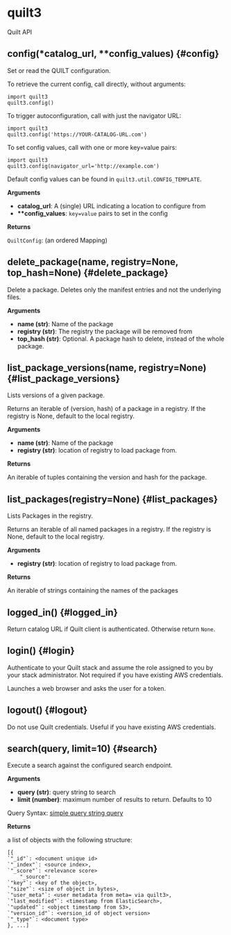 
# quilt3
Quilt API

## config(\*catalog\_url, \*\*config\_values)  {#config}
Set or read the QUILT configuration.

To retrieve the current config, call directly, without arguments:

    import quilt3
    quilt3.config()

To trigger autoconfiguration, call with just the navigator URL:

    import quilt3
    quilt3.config('https://YOUR-CATALOG-URL.com')

To set config values, call with one or more key=value pairs:

    import quilt3
    quilt3.config(navigator_url='http://example.com')

Default config values can be found in `quilt3.util.CONFIG_TEMPLATE`.

__Arguments__

* __catalog_url__:  A (single) URL indicating a location to configure from
* __**config_values__:  `key=value` pairs to set in the config

__Returns__

`QuiltConfig`: (an ordered Mapping)


## delete\_package(name, registry=None, top\_hash=None)  {#delete\_package}

Delete a package. Deletes only the manifest entries and not the underlying files.

__Arguments__

* __name (str)__:  Name of the package
* __registry (str)__:  The registry the package will be removed from
* __top_hash (str)__:  Optional. A package hash to delete, instead of the whole package.


## list\_package\_versions(name, registry=None)  {#list\_package\_versions}
Lists versions of a given package.

Returns an iterable of (version, hash) of a package in a registry.
If the registry is None, default to the local registry.

__Arguments__

* __name (str)__:  Name of the package
* __registry (str)__:  location of registry to load package from.

__Returns__

An iterable of tuples containing the version and hash for the package.


## list\_packages(registry=None)  {#list\_packages}
Lists Packages in the registry.

Returns an iterable of all named packages in a registry.
If the registry is None, default to the local registry.

__Arguments__

* __registry (str)__:  location of registry to load package from.

__Returns__

An iterable of strings containing the names of the packages


## logged\_in()  {#logged\_in}

Return catalog URL if Quilt client is authenticated. Otherwise
return `None`.


## login()  {#login}

Authenticate to your Quilt stack and assume the role assigned to you by
your stack administrator. Not required if you have existing AWS credentials.

Launches a web browser and asks the user for a token.


## logout()  {#logout}

Do not use Quilt credentials. Useful if you have existing AWS credentials.


## search(query, limit=10)  {#search}

Execute a search against the configured search endpoint.

__Arguments__

* __query (str)__:  query string to search
* __limit (number)__:  maximum number of results to return. Defaults to 10

Query Syntax:
    [simple query string query](
        https://www.elastic.co/guide/en/elasticsearch/reference/6.8/query-dsl-simple-query-string-query.html)


__Returns__

a list of objects with the following structure:
```
[{
`"_id"`: <document unique id>
`"_index"`: <source index>,
`"_score"`: <relevance score>
    "_source":
`"key"`: <key of the object>,
`"size"`: <size of object in bytes>,
`"user_meta"`: <user metadata from meta= via quilt3>,
`"last_modified"`: <timestamp from ElasticSearch>,
`"updated"`: <object timestamp from S3>,
`"version_id"`: <version_id of object version>
`"_type"`: <document type>
}, ...]
```

